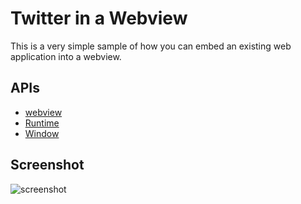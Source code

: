 # Twitter in a Webview

This is a very simple sample of how you can embed an existing web application into a webview.

## APIs

* [webview](http://developer.chrome.com/apps/webview_tag.html)
* [Runtime](http://developer.chrome.com/trunk/apps/app.runtime.html)
* [Window](http://developer.chrome.com/trunk/apps/app.window.html)

     
## Screenshot
![screenshot](https://raw.github.com/GoogleChrome/chrome-app-samples/master/twitter-webview-client/assets/screenshot_1280_800.png)

